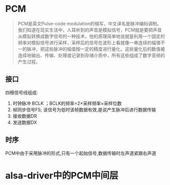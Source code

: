 # PCM

>PCM是英文Pulse-code modulation的缩写，中文译名是脉冲编码调制。我们知道在现实生活中，人耳听到的声音是模拟信号，PCM就是要把声音从模拟转换成数字信号的一种技术，他的原理简单地说就是利用一个固定的频率对模拟信号进行采样，采样后的信号在波形上看就像一串连续的幅值不一的脉冲，把这些脉冲的幅值按一定的精度进行量化，这些量化后的数值被连续地输出、传输、处理或记录到存储介质中，所有这些组成了数字音频的产生过程。


## 接口

四根信号线组成:

1. 时钟脉冲 BCLK ；BCLK的频率=2×采样频率×采样位数 
2. 帧同步信号FS; 该信号为低时该帧数据有效,是说产生脉冲后进行数据传输
3. 接收数据DR
4. 发送数据DX  


## 时序

PCM中由于采用脉冲的形式,只有一个起始信号,数据传输时左声道紧跟右声道











# alsa-driver中的PCM中间层
